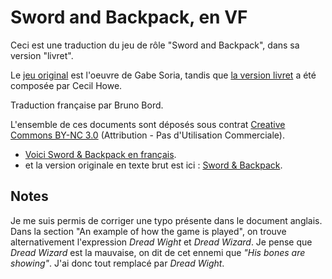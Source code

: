 # Sword and Backpack, en VF

Ceci est une traduction du jeu de rôle "Sword and Backpack", dans sa version "livret".

Le [jeu original](http://swordandbackpack.tumblr.com/post/108176654598/sword-backpack-megapost) est l'oeuvre de Gabe Soria, tandis que [la version livret](http://www.swordpeddler.com/sword-backpack-tiny-lil-book-edition/) a été composée par Cecil Howe.

Traduction française par Bruno Bord.

L'ensemble de ces documents sont déposés sous contrat [Creative Commons BY-NC 3.0](https://creativecommons.org/licenses/by-nc/3.0/fr/) (Attribution - Pas d'Utilisation Commerciale).

* [Voici Sword & Backpack en français](sword-and-backpack-fr.md).
* et la version originale en texte brut est ici : [Sword & Backpack](sword-and-backpack-en.md).

## Notes

Je me suis permis de corriger une typo présente dans le document anglais. Dans la section "An example of how the game is played", on trouve alternativement l'expression *Dread Wight* et *Dread Wizard*. Je pense que *Dread Wizard* est la mauvaise, on dit de cet ennemi que *"His bones are showing"*. J'ai donc tout remplacé par *Dread Wight*.
